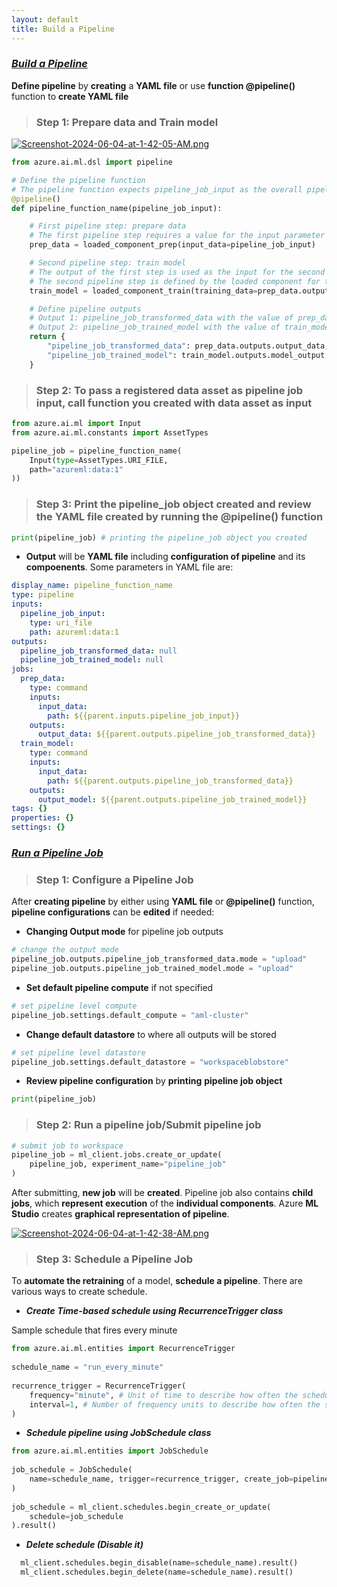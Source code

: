 ```yaml
---
layout: default
title: Build a Pipeline
---
```


### _**<u>Build a Pipeline</u>**_

**Define pipeline** by **creating** a **YAML file** or use **function @pipeline()** function to **create YAML file**

> ### Step 1: Prepare data and Train model

[![Screenshot-2024-06-04-at-1-42-05-AM.png](https://i.postimg.cc/PqjHzGv0/Screenshot-2024-06-04-at-1-42-05-AM.png)](https://postimg.cc/zy048cjk)

```python
from azure.ai.ml.dsl import pipeline

# Define the pipeline function
# The pipeline function expects pipeline_job_input as the overall pipeline input.
@pipeline()
def pipeline_function_name(pipeline_job_input):

    # First pipeline step: prepare data
    # The first pipeline step requires a value for the input parameter input_data, which is provided by pipeline_job_input.
    prep_data = loaded_component_prep(input_data=pipeline_job_input)

    # Second pipeline step: train model
    # The output of the first step is used as the input for the second step.
    # The second pipeline step is defined by the loaded component for train_model and results in a trained model referred to by model_output.
    train_model = loaded_component_train(training_data=prep_data.outputs.output_data)

    # Define pipeline outputs
    # Output 1: pipeline_job_transformed_data with the value of prep_data.outputs.output_data
    # Output 2: pipeline_job_trained_model with the value of train_model.outputs.model_output
    return {
        "pipeline_job_transformed_data": prep_data.outputs.output_data,
        "pipeline_job_trained_model": train_model.outputs.model_output,
    }
```

> ### Step 2: To pass a registered data asset as pipeline job input, call function you created with data asset as input

```python
from azure.ai.ml import Input
from azure.ai.ml.constants import AssetTypes

pipeline_job = pipeline_function_name(
    Input(type=AssetTypes.URI_FILE, 
    path="azureml:data:1"
))
```

> ### Step 3: Print the pipeline_job object created and review the YAML file created by running the @pipeline() function

```python
print(pipeline_job) # printing the pipeline_job object you created
```

- **Output** will be **YAML file** including **configuration of pipeline** and its **compoenents**. Some parameters in YAML file are:

```yml
display_name: pipeline_function_name
type: pipeline
inputs:
  pipeline_job_input:
    type: uri_file
    path: azureml:data:1
outputs:
  pipeline_job_transformed_data: null
  pipeline_job_trained_model: null
jobs:
  prep_data:
    type: command
    inputs:
      input_data:
        path: ${{parent.inputs.pipeline_job_input}}
    outputs:
      output_data: ${{parent.outputs.pipeline_job_transformed_data}}
  train_model:
    type: command
    inputs:
      input_data:
        path: ${{parent.outputs.pipeline_job_transformed_data}}
    outputs:
      output_model: ${{parent.outputs.pipeline_job_trained_model}}
tags: {}
properties: {}
settings: {}
```

### _**<u>Run a Pipeline Job</u>**_

> ### Step 1: Configure a Pipeline Job

After **creating pipeline** by either using **YAML file** or **@pipeline()** function, **pipeline configurations** can be **edited** if needed:

- **Changing Output mode** for pipeline job outputs
```python
# change the output mode
pipeline_job.outputs.pipeline_job_transformed_data.mode = "upload"
pipeline_job.outputs.pipeline_job_trained_model.mode = "upload"
```

- **Set default pipeline compute** if not specified
```python
# set pipeline level compute
pipeline_job.settings.default_compute = "aml-cluster"
```
  
- **Change default datastore** to where all outputs will be stored
```python
# set pipeline level datastore
pipeline_job.settings.default_datastore = "workspaceblobstore"
```
  
- **Review pipeline configuration** by **printing** **pipeline job object**
```python
print(pipeline_job)
```

> ### Step 2: Run a pipeline job/Submit pipeline job

```python
# submit job to workspace
pipeline_job = ml_client.jobs.create_or_update(
    pipeline_job, experiment_name="pipeline_job"
)
```

After submitting, **new job** will be **created**. Pipeline job also contains **child jobs**, which **represent execution** of the **individual components**. Azure **ML Studio** creates **graphical representation of pipeline**. 

[![Screenshot-2024-06-04-at-1-42-38-AM.png](https://i.postimg.cc/3xnMpy70/Screenshot-2024-06-04-at-1-42-38-AM.png)](https://postimg.cc/rD0Y2wDq)

> ### Step 3: Schedule a Pipeline Job

To **automate the retraining** of a model, **schedule a pipeline**. There are various ways to create schedule.

- _**Create Time-based schedule using RecurrenceTrigger class**_

Sample schedule that fires every minute
```python
from azure.ai.ml.entities import RecurrenceTrigger
  
schedule_name = "run_every_minute"
  
recurrence_trigger = RecurrenceTrigger(
    frequency="minute", # Unit of time to describe how often the schedule fires. Value can be either minute, hour, day, week, or month.
    interval=1, # Number of frequency units to describe how often the schedule fires. Value needs to be an integer.
)
```
- _**Schedule pipeline using JobSchedule class**_

```python
from azure.ai.ml.entities import JobSchedule
  
job_schedule = JobSchedule(
    name=schedule_name, trigger=recurrence_trigger, create_job=pipeline_job
)
  
job_schedule = ml_client.schedules.begin_create_or_update(
    schedule=job_schedule
).result()
```
  
- _**Delete schedule (Disable it)**_

```python
  ml_client.schedules.begin_disable(name=schedule_name).result()
  ml_client.schedules.begin_delete(name=schedule_name).result()
```
 